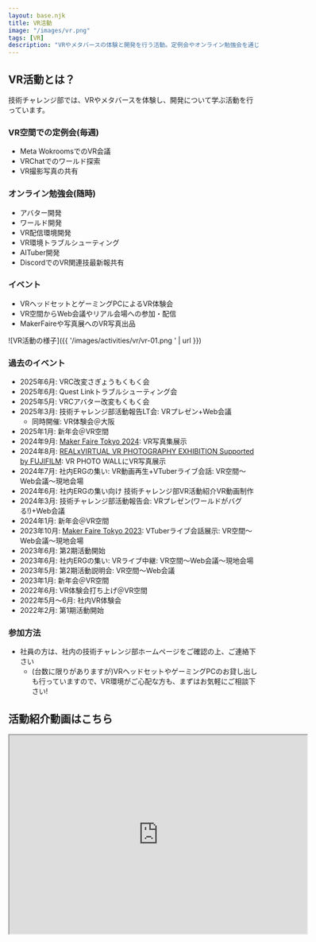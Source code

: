 ```yaml
---
layout: base.njk
title: VR活動
image: "/images/vr.png"
tags: [VR]
description: "VRやメタバースの体験と開発を行う活動。定例会やオンライン勉強会を通じて最新技術の共有と開発を推進しています。"
---
```


## VR活動とは？

技術チャレンジ部では、VRやメタバースを体験し、開発について学ぶ活動を行っています。

### VR空間での定例会(毎週)

- Meta WokroomsでのVR会議
- VRChatでのワールド探索
- VR撮影写真の共有

### オンライン勉強会(随時)

- アバター開発
- ワールド開発
- VR配信環境開発
- VR環境トラブルシューティング
- AITuber開発
- DiscordでのVR関連技最新報共有

### イベント

- VRヘッドセットとゲーミングPCによるVR体験会
- VR空間からWeb会議やリアル会場への参加・配信
- MakerFaireや写真展へのVR写真出品

![VR活動の様子]({{ '/images/activities/vr/vr-01.png ' | url }})

### 過去のイベント

- 2025年6月: VRC改変さぎょうもくもく会
- 2025年6月: Quest Linkトラブルシューティング会
- 2025年5月: VRCアバター改変もくもく会
- 2025年3月: 技術チャレンジ部活動報告LT会: VRプレゼン+Web会議
    - 同時開催: VR体験会＠大阪
- 2025年1月: 新年会＠VR空間
- 2024年9月: [Maker Faire Tokyo 2024](https://makezine.jp/event/makers-mft2024/m0134/): VR写真集展示
- 2024年8月: [REALxVIRTUAL VR PHOTOGRAPHY EXHIBITION Supported by FUJIFILM](https://wps-jp.fujifilm.com/20240809_vr_photographers/): VR PHOTO WALLにVR写真展示
- 2024年7月: 社内ERGの集い: VR動画再生+VTuberライブ会話: VR空間〜Web会議〜現地会場
- 2024年6月: 社内ERGの集い向け 技術チャレンジ部VR活動紹介VR動画制作
- 2024年3月: 技術チャレンジ部活動報告会: VRプレゼン(ワールドがバグる!)+Web会議
- 2024年1月: 新年会＠VR空間
- 2023年10月: [Maker Faire Tokyo 2023](https://makezine.jp/event/makers-mft2023/m0169/): VTuberライブ会話展示: VR空間〜Web会議〜現地会場
- 2023年6月: 第2期活動開始
- 2023年6月: 社内ERGの集い: VRライブ中継: VR空間〜Web会議〜現地会場
- 2023年5月: 第2期活動説明会: VR空間〜Web会議
- 2023年1月: 新年会＠VR空間
- 2022年6月: VR体験会打ち上げ＠VR空間
- 2022年5月〜6月: 社内VR体験会
- 2022年2月: 第1期活動開始

### 参加方法

- 社員の方は、社内の技術チャレンジ部ホームページをご確認の上、ご連絡下さい
    - (台数に限りがありますが)VRヘッドセットやゲーミングPCのお貸し出しも行っていますので、VR環境がご心配な方も、まずはお気軽にご相談下さい!

## 活動紹介動画はこちら

<div>
<iframe width="600" height="400" src="https://www.youtube.com/embed/88OCrMBTqK4?si=VNXAom83NpADfaLj"></iframe>
</div>